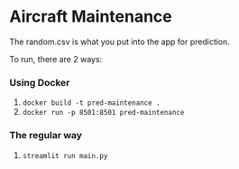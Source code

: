 # Aircraft Maintenance

The random.csv is what you put into the app for prediction.

To run, there are 2 ways:

### Using Docker

1. `docker build -t pred-maintenance .`
2. `docker run -p 8501:8501 pred-maintenance`

### The regular way
1. `streamlit run main.py`